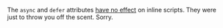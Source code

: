 The `async` and `defer` attributes [have no effect](http://www.whatwg.org/specs/web-apps/current-work/multipage/scripting-1.html#script-processing-defer) on inline scripts. They were just to throw you off the scent. Sorry.